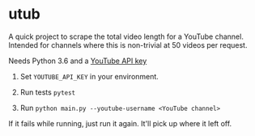 utub
====
A quick project to scrape the total video length for a YouTube channel.
Intended for channels where this is non-trivial at 50 videos per request.

Needs Python 3.6 and a [YouTube API key](https://developers.google.com/youtube/v3/getting-started)

1. Set `YOUTUBE_API_KEY` in your environment.

1. Run tests
```pytest```

2. Run `python main.py --youtube-username <YouTube channel>`

If it fails while running, just run it again. It'll pick up where it left off.